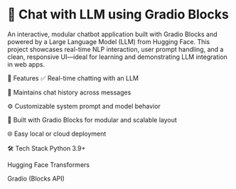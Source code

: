 # 💬 Chat with LLM using Gradio Blocks
An interactive, modular chatbot application built with Gradio Blocks and powered by a Large Language Model (LLM) from Hugging Face. This project showcases real-time NLP interaction, user prompt handling, and a clean, responsive UI—ideal for learning and demonstrating LLM integration in web apps.

🧠 Features
✅ Real-time chatting with an LLM

🔁 Maintains chat history across messages

⚙️ Customizable system prompt and model behavior

🧱 Built with Gradio Blocks for modular and scalable layout

🌐 Easy local or cloud deployment

🛠️ Tech Stack
Python 3.9+

Hugging Face Transformers

Gradio (Blocks API)
